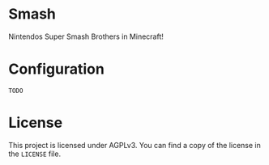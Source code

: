 Smash
=====

Nintendos Super Smash Brothers in Minecraft!

Configuration
=============

`TODO`

License
=======

This project is licensed under AGPLv3. You can find a copy of the license in the `LICENSE` file.